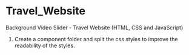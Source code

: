 # Travel_Website
Background Video Slider - Travel Website (HTML, CSS and JavaScript)

1. Create a component folder and split the css styles to improve the readability of the styles.